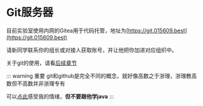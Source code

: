# Git服务器
目前实验室使用内网的Gitea用于代码托管，地址为[https://git.015609.best](https://git.015609.best)

请新同学联系你的组长或对接人获取账号，并让他把你加进对应组织中。

关于git的使用，请看[后续章节](learn-git)

::: warning 重要
git和github是完全不同的概念，就好像高数之于浙理，浙理教高数但不高数并非浙理专有

可以[点此](https://www.bilibili.com/video/BV1uZ421S79B)感受我的情绪，**但不要跟他学java**
:::
